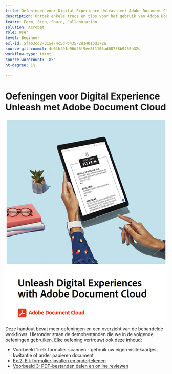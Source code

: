 ```yaml
---
title: Oefeningen voor Digital Experience Unleash met Adobe Document Cloud
description: Ontdek enkele trucs en tips voor het gebruik van Adobe Document Cloud
featre: Form, Sign, Share, Collaboration
solution: Acrobat
role: User
level: Beginner
exl-id: 5fab3cd2-315e-4c5d-b435-2d1401bd172a
source-git-commit: 4e6fbf91e96d26f9ee8f1105ad68738b9450a32d
workflow-type: tm+mt
source-wordcount: '85'
ht-degree: 1%

---
```


# Oefeningen voor Digital Experience Unleash met Adobe Document Cloud

[![afbeelding](assets/rebrand.png)](assets/Unleash_Digital_Experiences_with_Adobe_Document_Cloud.pdf)

Deze handout bevat meer oefeningen en een overzicht van de behandelde workflows. Hieronder staan de demobestanden die we in de volgende oefeningen gebruiken. Elke oefening vertrouwt ook deze inhoud:

* Voorbeeld 1: elk formulier scannen - gebruik uw eigen visitekaartjes, kwitantie of ander papieren document
* [Ex.2: Elk formulier invullen en ondertekenen](assets/03_FillSignScan.zip)
* [Voorbeeld 3: PDF-bestanden delen en online reviewen](assets/01_Review.zip)
